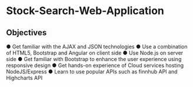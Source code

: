 # Stock-Search-Web-Application

## Objectives
● Get familiar with the AJAX and JSON technologies
● Use a combination of HTML5, Bootstrap and Angular on client side
● Use Node.js on server side
● Get familiar with Bootstrap to enhance the user experience using responsive design
● Get hands-on experience of Cloud services hosting NodeJS/Express
● Learn to use popular APIs such as finnhub API and Highcharts API
